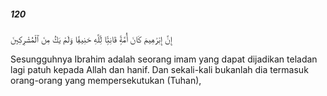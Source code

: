 ##### 120

<span class="ayah">إِنَّ إِبْرَٰهِيمَ كَانَ أُمَّةًۭ قَانِتًۭا لِّلَّهِ حَنِيفًۭا وَلَمْ يَكُ مِنَ ٱلْمُشْرِكِينَ</span>

<span class="ayah_translation">Sesungguhnya Ibrahim adalah seorang imam yang dapat dijadikan teladan lagi patuh kepada Allah dan hanif. Dan sekali-kali bukanlah dia termasuk orang-orang yang mempersekutukan (Tuhan),</span>
